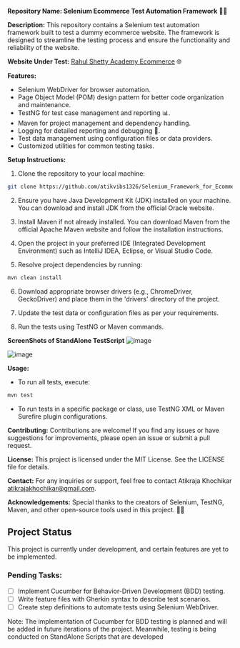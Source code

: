 ****Repository Name: Selenium Ecommerce Test Automation Framework**** 🤖🛒

**Description:**
This repository contains a Selenium test automation framework built to test a dummy ecommerce website. The framework is designed to streamline the testing process and ensure the functionality and reliability of the website.

**Website Under Test:** [Rahul Shetty Academy Ecommerce](https://rahulshettyacademy.com/client/auth/login) 🌐

**Features:**
- Selenium WebDriver for browser automation.
- Page Object Model (POM) design pattern for better code organization and maintenance.
- TestNG for test case management and reporting 📊.
- Maven for project management and dependency handling.
- Logging for detailed reporting and debugging 📝.
- Test data management using configuration files or data providers.
- Customized utilities for common testing tasks.

**Setup Instructions:**
1. Clone the repository to your local machine:

```bash
git clone https://github.com/atikvibs1326/Selenium_Framework_for_Ecommerce.git
```

2. Ensure you have Java Development Kit (JDK) installed on your machine. You can download and install JDK from the official Oracle website.

3. Install Maven if not already installed. You can download Maven from the official Apache Maven website and follow the installation instructions.

4. Open the project in your preferred IDE (Integrated Development Environment) such as IntelliJ IDEA, Eclipse, or Visual Studio Code.

5. Resolve project dependencies by running:

```bash
mvn clean install
```

6. Download appropriate browser drivers (e.g., ChromeDriver, GeckoDriver) and place them in the 'drivers' directory of the project.

7. Update the test data or configuration files as per your requirements.

8. Run the tests using TestNG or Maven commands.

**ScreenShots of StandAlone TestScript**
![image](https://github.com/atikvibs1326/Selenium_Framework_for_Ecommerce/assets/64660852/0b2ada62-ee26-4586-b60d-1055027cc504)


![image](https://github.com/atikvibs1326/Selenium_Framework_for_Ecommerce/assets/64660852/6cc1ea5c-34e3-4bc1-870a-e81cb5630615)



**Usage:**
- To run all tests, execute:
```bash
mvn test
```
- To run tests in a specific package or class, use TestNG XML or Maven Surefire plugin configurations.

**Contributing:**
Contributions are welcome! If you find any issues or have suggestions for improvements, please open an issue or submit a pull request.

**License:**
This project is licensed under the MIT License. See the LICENSE file for details.

**Contact:**
For any inquiries or support, feel free to contact Atikraja Khochikar <atikrajakhochikar@gmail.com>.

**Acknowledgements:**
Special thanks to the creators of Selenium, TestNG, Maven, and other open-source tools used in this project. 🙌🎉


## Project Status
This project is currently under development, and certain features are yet to be implemented. 

### Pending Tasks:
- [ ] Implement Cucumber for Behavior-Driven Development (BDD) testing.
- [ ] Write feature files with Gherkin syntax to describe test scenarios.
- [ ] Create step definitions to automate tests using Selenium WebDriver.

Note: The implementation of Cucumber for BDD testing is planned and will be added in future iterations of the project. Meanwhile, testing is being conducted on StandAlone Scripts that are developed 
